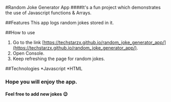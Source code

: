 #Random Joke Generator App
####It's a fun project which demonstrates the use of Javascript functions & Arrays.

##Features
This app logs random jokes stored in it.

##How to use
1. Go to the link [https://techstarzx.github.io/random_joke_generator_app/](https://techstarzx.github.io/random_joke_generator_app/).
2. Open Console.
3. Keep refreshing the page for random jokes.

##Technologies
*Javascript
*HTML


### Hope you will enjoy the app.
#### Feel free to add new jokes :wink: